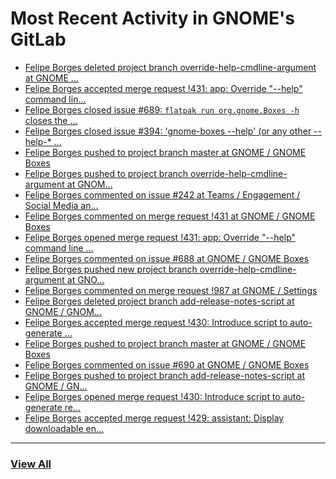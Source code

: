# Most Recent Activity in GNOME's GitLab

<!-- BLOG-POST-LIST:START -->
- [Felipe Borges deleted project branch override-help-cmdline-argument at GNOME ...](https://gitlab.gnome.org/GNOME/gnome-boxes/-/commits/override-help-cmdline-argument)
- [Felipe Borges accepted merge request !431: app: Override &quot;--help&quot; command lin...](https://gitlab.gnome.org/GNOME/gnome-boxes/-/merge_requests/431)
- [Felipe Borges closed issue #689: `flatpak run org.gnome.Boxes -h` closes the ...](https://gitlab.gnome.org/GNOME/gnome-boxes/-/issues/689)
- [Felipe Borges closed issue #394: &#39;gnome-boxes --help&#39; (or any other --help-* ...](https://gitlab.gnome.org/GNOME/gnome-boxes/-/issues/394)
- [Felipe Borges pushed to project branch master at GNOME / GNOME Boxes](https://gitlab.gnome.org/GNOME/gnome-boxes/-/commit/60d76d345a36f94738a75145dbefb2bff3955f9a)
- [Felipe Borges pushed to project branch override-help-cmdline-argument at GNOM...](https://gitlab.gnome.org/GNOME/gnome-boxes/-/compare/9a568a187aa9557a6836613b9ffb46d03cf315a3...60d76d345a36f94738a75145dbefb2bff3955f9a)
- [Felipe Borges commented on issue #242 at Teams / Engagement / Social Media an...](https://gitlab.gnome.org/Teams/Engagement/Social-Media-and-News/-/issues/242#note_1094440)
- [Felipe Borges commented on merge request !431 at GNOME / GNOME Boxes](https://gitlab.gnome.org/GNOME/gnome-boxes/-/merge_requests/431#note_1094330)
- [Felipe Borges opened merge request !431: app: Override &quot;--help&quot; command line ...](https://gitlab.gnome.org/GNOME/gnome-boxes/-/merge_requests/431)
- [Felipe Borges commented on issue #688 at GNOME / GNOME Boxes](https://gitlab.gnome.org/GNOME/gnome-boxes/-/issues/688#note_1094301)
- [Felipe Borges pushed new project branch override-help-cmdline-argument at GNO...](https://gitlab.gnome.org/GNOME/gnome-boxes/-/commits/override-help-cmdline-argument)
- [Felipe Borges commented on merge request !987 at GNOME / Settings](https://gitlab.gnome.org/GNOME/gnome-control-center/-/merge_requests/987#note_1093674)
- [Felipe Borges deleted project branch add-release-notes-script at GNOME / GNOM...](https://gitlab.gnome.org/GNOME/gnome-boxes/-/commits/add-release-notes-script)
- [Felipe Borges accepted merge request !430: Introduce script to auto-generate ...](https://gitlab.gnome.org/GNOME/gnome-boxes/-/merge_requests/430)
- [Felipe Borges pushed to project branch master at GNOME / GNOME Boxes](https://gitlab.gnome.org/GNOME/gnome-boxes/-/commit/d33ab56588735234d60525353dbbe863bbb92aed)
- [Felipe Borges commented on issue #690 at GNOME / GNOME Boxes](https://gitlab.gnome.org/GNOME/gnome-boxes/-/issues/690#note_1092688)
- [Felipe Borges pushed to project branch add-release-notes-script at GNOME / GN...](https://gitlab.gnome.org/GNOME/gnome-boxes/-/compare/bdfd080a9613ae48737bcb2381fcc6b70b52b974...d33ab56588735234d60525353dbbe863bbb92aed)
- [Felipe Borges opened merge request !430: Introduce script to auto-generate re...](https://gitlab.gnome.org/GNOME/gnome-boxes/-/merge_requests/430)
- [Felipe Borges accepted merge request !429: assistant: Display downloadable en...](https://gitlab.gnome.org/GNOME/gnome-boxes/-/merge_requests/429)
<!-- BLOG-POST-LIST:END -->

___

### [View All](https://gitlab.gnome.org/users/felipeborges/activity)
